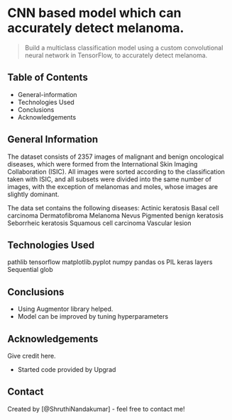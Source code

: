 # CNN based model which can accurately detect melanoma.
>Build a multiclass classification model using a custom convolutional neural network in TensorFlow, to accurately detect melanoma.


## Table of Contents
* General-information
* Technologies Used
* Conclusions
* Acknowledgements


## General Information
The dataset consists of 2357 images of malignant and benign oncological diseases, which were formed from the International Skin Imaging Collaboration (ISIC). All images were sorted according to the classification taken with ISIC, and all subsets were divided into the same number of images, with the exception of melanomas and moles, whose images are slightly dominant.


The data set contains the following diseases:
Actinic keratosis
Basal cell carcinoma
Dermatofibroma
Melanoma
Nevus
Pigmented benign keratosis
Seborrheic keratosis
Squamous cell carcinoma
Vascular lesion

## Technologies Used
pathlib
tensorflow
matplotlib.pyplot
numpy 
pandas
os
PIL
keras
layers
Sequential
glob

## Conclusions
* Using Augmentor library helped.
* Model can be improved by tuning hyperparameters

## Acknowledgements
Give credit here.
- Started code provided by Upgrad


## Contact
Created by [@ShruthiNandakumar] - feel free to contact me!